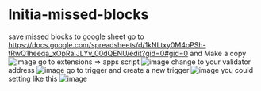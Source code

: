 # Initia-missed-blocks
save missed blocks to google sheet
go to https://docs.google.com/spreadsheets/d/1kNLtxy0M4oPSh-tRwQ1heeqa_xOpRaIJLYv_00dQENU/edit?gid=0#gid=0 
and Make a copy
![image](https://github.com/DinhCongTac221/Initia-missed-blocks/assets/27664184/bda3a534-a8b7-4630-a68e-bfd3705ca162)
go to extensions => apps script
![image](https://github.com/DinhCongTac221/Initia-missed-blocks/assets/27664184/5c91bf94-02c0-4df4-a63f-ba2fdd29eb54)
change to your validator address
![image](https://github.com/DinhCongTac221/Initia-missed-blocks/assets/27664184/9ab88a9c-c8b7-4ae2-87dd-a54b7c604025)
go to trigger and create a new trigger
![image](https://github.com/DinhCongTac221/Initia-missed-blocks/assets/27664184/489727d0-3e73-4423-8ada-6875f56f13f3)
you could setting like this
![image](https://github.com/DinhCongTac221/Initia-missed-blocks/assets/27664184/f3f532f6-81dc-480f-a1d2-d159ade4e17b)
